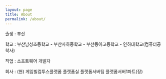 ```yaml
---
layout: page
title: About
permalink: /about/
---
```


출생 : 부산

학교 : 부산남성초등학교 - 부산사하중학교 - 부산동아고등학교 - 인하대학교(컴퓨터공학사)

직업 : 소프트웨어 개발자

회사 : (현) 게임빌컴투스플랫폼 플랫폼실 플랫폼서버팀 플랫폼서버1파트(장)
